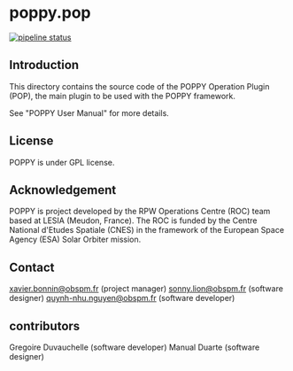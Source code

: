 poppy.pop
=========

[![pipeline status](https://gitlab.obspm.fr/POPPY/POP/badges/develop/pipeline.svg)](https://gitlab.obspm.fr/POPPY/POP/pipelines)


Introduction
------------

This directory contains the source code of the POPPY Operation Plugin (POP), the main plugin to be used with the POPPY framework.

See "POPPY User Manual" for more details.

License
-------
POPPY is under GPL license.

Acknowledgement
-----------
POPPY is project developed by the RPW Operations Centre (ROC) team based at LESIA (Meudon, France).
The ROC is funded by the Centre National d'Etudes Spatiale (CNES) in the framework of the European Space Agency (ESA) Solar Orbiter mission.

Contact
-------
xavier.bonnin@obspm.fr (project manager)
sonny.lion@obspm.fr (software designer)
quynh-nhu.nguyen@obspm.fr (software developer)

contributors
------------
Gregoire Duvauchelle (software developer)
Manual Duarte (software designer)
